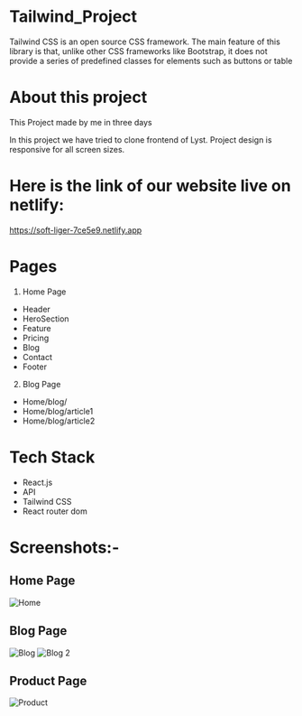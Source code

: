 # Tailwind_Project

Tailwind CSS is an open source CSS framework. The main feature of this library is that, unlike other CSS frameworks like Bootstrap, it does not provide a series of predefined classes for elements such as buttons or table

# About this project
This Project made by me in three days

In this project we have tried to clone frontend of Lyst. Project design is responsive
for all screen sizes.

# Here is the link of our website live on netlify:
https://soft-liger-7ce5e9.netlify.app

# Pages
 
1. Home Page
  - Header
  - HeroSection
  - Feature
  - Pricing
  - Blog
  - Contact
  - Footer
 
2. Blog Page
  - Home/blog/
  - Home/blog/article1
  - Home/blog/article2

# Tech Stack
* React.js
* API
* Tailwind CSS
* React router dom

# Screenshots:-

## Home Page
![Home](https://user-images.githubusercontent.com/92791586/199413515-e29794d4-324b-41ae-9758-24412454c23c.PNG)


## Blog Page
![Blog](https://user-images.githubusercontent.com/92791586/199413378-f7faeca7-abb7-4455-b4da-8310a26f2b5c.PNG)
![Blog 2](https://user-images.githubusercontent.com/92791586/199413384-cb580bd9-5807-408b-a481-1ad4139e8933.PNG)

## Product Page
![Product](https://user-images.githubusercontent.com/92791586/199413583-7f2e12fb-5812-4e52-8c31-ca11fd1b926b.PNG)
